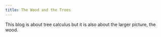 ```yaml
---
title: The Wood and the Trees
---
```


This blog is about tree calculus but it is also about the larger picture, the wood. 
